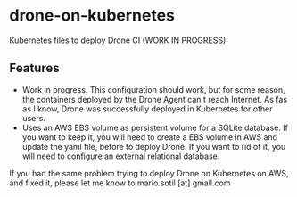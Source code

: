 # drone-on-kubernetes
Kubernetes files to deploy Drone CI (WORK IN PROGRESS)

## Features
- Work in progress. This configuration should work, but for some reason, the containers deployed by the Drone Agent can't reach Internet. As fas as I know, Drone was successfully deployed in Kubernetes for other users.
- Uses an AWS EBS volume as persistent volume for a SQLite database. If you want to keep it, you will need to create a EBS volume in AWS and update the yaml file, before to deploy Drone. If you want to rid of it, you will need to configure an external relational database.

If you had the same problem trying to deploy Drone on Kubernetes on AWS, and fixed it, please let me know to mario.sotil [at] gmail.com


